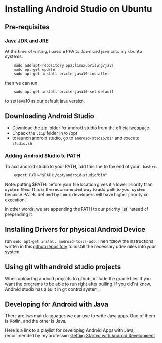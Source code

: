 # Installing Android Studio on Ubuntu

## Pre-requisites
### Java JDK and JRE
At the time of writing, i used a PPA to download java onto my ubuntu systems.
```
    sudo add-apt-repository ppa:linuxuprising/java 
    sudo apt-get update 
    sudo apt-get install oracle-java10-installer
```
then we can run 
```
    sudo apt-get install oracle-java10-set-default
```
to set java10 as our default java version.

 
## Downloading Android Studio
* Download the zip folder for android studio from the official [webpage](https://developer.android.com/studio/)
* Unpack the `.zip` folder in to /opt
* to launch android studio, go to `android-studio/bin` and execute `studio.sh`

### Adding Android Studio to PATH
To add android studio to your PATH, add this line to the end of your `.bashrc`.
```
    export PATH="$PATH:/opt/android-studio/bin"
```
Note: putting $PATH: before your file location gives it a lower priority than system files. This is the recommended way to add path to your system because PATHs defined by Linux developers will have higher priority on execution.

in other words, we are appending the PATH to our priority list instead of prepending it.

## Installing Drivers for physical Android Device
run `sudo apt-get install android-tools-adb`. Then follow the instructions written in this [github repository](https://github.com/snowdream/51-android) to install the necessary udev rules into your system.

## Using git with android studio projects
When uploading android projects to github, include the gradle files if you want the programs to be able to run right after pulling. If you did'nt know, Android studio has a built in git control system.

## Developing for Android with Java
There are two main languages we can use to write Java apps. One of them is Kotlin, and the other is Java.

Here is a link to a playlist for developing Android Apps with Java, recommended by my professor: [Getting Started with Android Development](https://www.youtube.com/watch?v=viRDj9jFjSk&list=PLXiaMWHbNgp0I0FnFiUh7o4TDACd9ETs6)